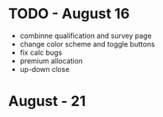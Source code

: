 TODO - August 16
================
- combinne qualification and survey page
- change color scheme and toggle buttons
- fix calc bugs
- premium allocation
- up-down close

August - 21
==================



